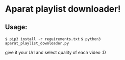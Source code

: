 # Aparat playlist downloader!

## Usage:

`$ pip3 install -r requirements.txt`
`$ python3 aparat_playlist_downloader.py`

give it your Url and select quality of each video :D
